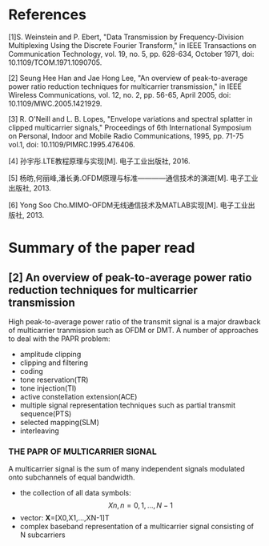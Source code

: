 # References
[1]S. Weinstein and P. Ebert, "Data Transmission by Frequency-Division Multiplexing Using the Discrete Fourier Transform," in IEEE Transactions on Communication Technology, vol. 19, no. 5, pp. 628-634, October 1971, doi: 10.1109/TCOM.1971.1090705.

[2] Seung Hee Han and Jae Hong Lee, "An overview of peak-to-average power ratio reduction techniques for multicarrier transmission," in IEEE Wireless Communications, vol. 12, no. 2, pp. 56-65, April 2005, doi: 10.1109/MWC.2005.1421929.

[3] R. O'Neill and L. B. Lopes, "Envelope variations and spectral splatter in clipped multicarrier signals," Proceedings of 6th International Symposium on Personal, Indoor and Mobile Radio Communications, 1995, pp. 71-75 vol.1, doi: 10.1109/PIMRC.1995.476406.

[4] 孙宇彤.LTE教程原理与实现[M]. 电子工业出版社, 2016.

[5] 杨昉,何丽峰,潘长勇.OFDM原理与标准————通信技术的演进[M]. 电子工业出版社, 2013.

[6] Yong Soo Cho.MIMO-OFDM无线通信技术及MATLAB实现[M]. 电子工业出版社, 2013.

# Summary of the paper read

## [2] An overview of peak-to-average power ratio reduction techniques for multicarrier transmission
High peak-to-average power ratio of the transmit signal is a major drawback of multicarrier tranmission such as OFDM or DMT.
A number of approaches to deal with the PAPR problem:
* amplitude clipping
* clipping and filtering
* coding
* tone reservation(TR)
* tone injection(TI)
* active constellation extension(ACE)
* multiple signal representation techniques such as partial transmit sequence(PTS)
* selected mapping(SLM)
* interleaving

### THE PAPR OF MULTICARRIER SIGNAL
A multicarrier signal is the sum of many independent signals modulated onto subchannels of equal bandwidth.
* the collection of all data symbols: $$ Xn, n=0,1,...,N-1 $$
* vector: **X**=[X0,X1,...,XN-1]T
* complex baseband representation of a multicarrier signal consisting of N subcarriers

